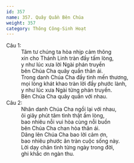 ```yaml
---
id: 357
name: 357. Quây Quần Bên Chúa
weight: 357
category: Thông Công-Sinh Hoạt
---
```

<dl><dt>Câu 1:</dt><dd data-verse="1">Tâm tư chúng ta hòa nhịp cảm thông <br/>xin cho Thánh Linh tràn đầy tấm lòng, <br/>y như lúc xưa lời Ngài phán truyền <br/>bên Chúa Cha quây quần thân ái. <br/>Trong danh Chúa Cha đầy tình mến thương, <br/>mọi lòng khát khao tràn lời đầy phước lành, <br/>y như lúc xưa Ngài từng phán truyền. <br/>Bên Chúa Cha quây quần với nhau. </dd><dt>Câu 2:</dt><dd data-verse="2">Nhân danh Chúa Cha ngồi lại với nhau, <br/>ôi giây phút tâm tình thật ấm lòng, <br/>bao nhiêu nỗi vui hòa cùng nỗi buồn <br/>bên Chúa Cha chan hòa thân ái. <br/>Dâng lên Chúa Cha bao lời cảm ơn, <br/>bao nhiêu phước ân tràn cuộc sống này. <br/>Lời dạy chân tình từng ngày trong đời, <br/>ghi khắc ơn ngàn thu. </dd></dl>
